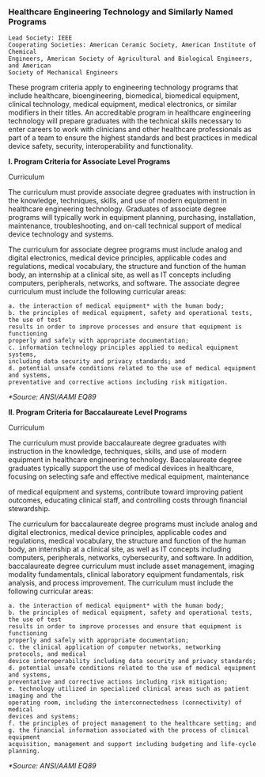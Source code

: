 

### Healthcare Engineering Technology and Similarly Named Programs

```
Lead Society: IEEE
Cooperating Societies: American Ceramic Society, American Institute of Chemical
Engineers, American Society of Agricultural and Biological Engineers, and American
Society of Mechanical Engineers
```
These program criteria apply to engineering technology programs that include
healthcare, bioengineering, biomedical, biomedical equipment, clinical technology,
medical equipment, medical electronics, or similar modifiers in their titles. An
accreditable program in healthcare engineering technology will prepare graduates with
the technical skills necessary to enter careers to work with clinicians and other
healthcare professionals as part of a team to ensure the highest standards and best
practices in medical device safety, security, interoperability and functionality.

**I. Program Criteria for Associate Level Programs**

Curriculum

The curriculum must provide associate degree graduates with instruction in the
knowledge, techniques, skills, and use of modern equipment in healthcare engineering
technology. Graduates of associate degree programs will typically work in equipment
planning, purchasing, installation, maintenance, troubleshooting, and on-call technical
support of medical device technology and systems.

The curriculum for associate degree programs must include analog and digital
electronics, medical device principles, applicable codes and regulations, medical
vocabulary, the structure and function of the human body, an internship at a clinical
site, as well as IT concepts including computers, peripherals, networks, and software.
The associate degree curriculum must include the following curricular areas:

```
a. the interaction of medical equipment* with the human body;
b. the principles of medical equipment, safety and operational tests, the use of test
results in order to improve processes and ensure that equipment is functioning
properly and safely with appropriate documentation;
c. information technology principles applied to medical equipment systems,
including data security and privacy standards; and
d. potential unsafe conditions related to the use of medical equipment and systems,
preventative and corrective actions including risk mitigation.
```
_*Source: ANSI/AAMI EQ89_

**II. Program Criteria for Baccalaureate Level Programs**

Curriculum

The curriculum must provide baccalaureate degree graduates with instruction in the
knowledge, techniques, skills, and use of modern equipment in healthcare engineering
technology. Baccalaureate degree graduates typically support the use of medical devices
in healthcare, focusing on selecting safe and effective medical equipment, maintenance


of medical equipment and systems, contribute toward improving patient outcomes,
educating clinical staff, and controlling costs through financial stewardship.

The curriculum for baccalaureate degree programs must include analog and digital
electronics, medical device principles, applicable codes and regulations, medical
vocabulary, the structure and function of the human body, an internship at a clinical
site, as well as IT concepts including computers, peripherals, networks, cybersecurity,
and software. In addition, baccalaureate degree curriculum must include asset
management, imaging modality fundamentals, clinical laboratory equipment
fundamentals, risk analysis, and process improvement. The curriculum must include
the following curricular areas:

```
a. the interaction of medical equipment* with the human body;
b. the principles of medical equipment, safety and operational tests, the use of test
results in order to improve processes and ensure that equipment is functioning
properly and safely with appropriate documentation;
c. the clinical application of computer networks, networking protocols, and medical
device interoperability including data security and privacy standards;
d. potential unsafe conditions related to the use of medical equipment and systems,
preventative and corrective actions including risk mitigation;
e. technology utilized in specialized clinical areas such as patient imaging and the
operating room, including the interconnectedness (connectivity) of medical
devices and systems;
f. the principles of project management to the healthcare setting; and
g. the financial information associated with the process of clinical equipment
acquisition, management and support including budgeting and life-cycle
planning.
```
_*Source: ANSI/AAMI EQ89_